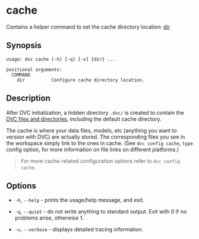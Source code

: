 # cache

Contains a helper command to set the <abbr>cache directory</abbr> location:
[dir](/doc/commands-reference/cache/dir).

## Synopsis

```usage
usage: dvc cache [-h] [-q] [-v] {dir} ...

positional arguments:
  COMMAND
    dir          Configure cache directory location.
```

## Description

After DVC initialization, a hidden directory `.dvc/` is created to contain the
[DVC files and directories](/doc/user-guide/dvc-files-and-directories),
including the default cache directory.

The cache is where your data files, models, etc (anything you want to version
with DVC) are actually stored. The corresponding files you see in the
<abbr>workspace</abbr> simply link to the ones in cache. (See
`dvc config cache`, `type` config option, for more information on file links on
different platforms.)

> For more cache-related configuration options refer to `dvc config cache`.

## Options

- `-h`, `--help` - prints the usage/help message, and exit.

- `-q`, `--quiet` - do not write anything to standard output. Exit with 0 if no
  problems arise, otherwise 1.

- `-v`, `--verbose` - displays detailed tracing information.
